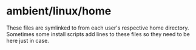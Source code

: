 # ambient/linux/home

These files are symlinked to from each user's respective home directory.
Sometimes some install scripts add lines to these files so they need to be here just in case.
